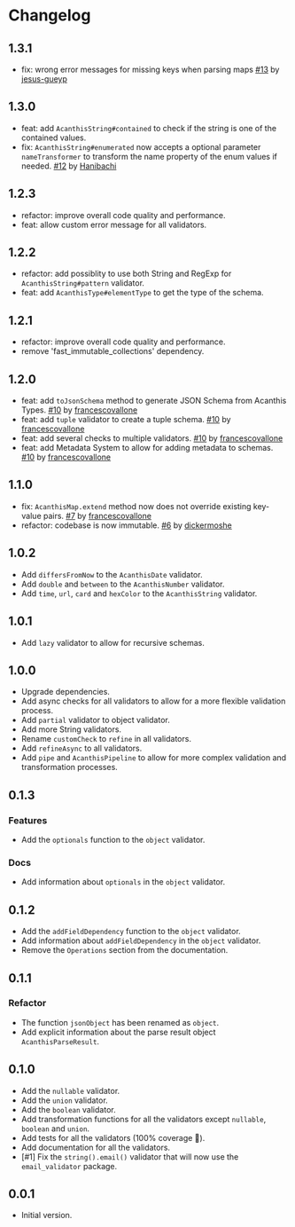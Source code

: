 # Changelog

## 1.3.1

- fix: wrong error messages for missing keys when parsing maps [#13](https://github.com/avesbox/acanthis/pull/13) by [jesus-gueyp](https://github.com/jesus-gueyp)

>

## 1.3.0

- feat: add `AcanthisString#contained` to check if the string is one of the contained values.
- fix: `AcanthisString#enumerated` now accepts a optional parameter `nameTransformer` to transform the name property of the enum values if needed. [#12](https://github.com/avesbox/acanthis/pull/12) by [Hanibachi](https://github.com/Hanibachi)

## 1.2.3

- refactor: improve overall code quality and performance.
- feat: allow custom error message for all validators.

## 1.2.2

- refactor: add possiblity to use both String and RegExp for `AcanthisString#pattern` validator.
- feat: add `AcanthisType#elementType` to get the type of the schema.

## 1.2.1

- refactor: improve overall code quality and performance.
- remove 'fast_immutable_collections' dependency.

## 1.2.0

- feat: add `toJsonSchema` method to generate JSON Schema from Acanthis Types. [#10](https://github.com/avesbox/acanthis/pull/10) by [francescovallone](https://github.com/francescovallone)
- feat: add `tuple` validator to create a tuple schema. [#10](https://github.com/avesbox/acanthis/pull/10) by [francescovallone](https://github.com/francescovallone)
- feat: add several checks to multiple validators. [#10](https://github.com/avesbox/acanthis/pull/10) by [francescovallone](https://github.com/francescovallone)
- feat: add Metadata System to allow for adding metadata to schemas. [#10](https://github.com/avesbox/acanthis/pull/10) by [francescovallone](https://github.com/francescovallone)

## 1.1.0

- fix: `AcanthisMap.extend` method now does not override existing key-value pairs. [#7](https://github.com/avesbox/acanthis/pull/7) by [francescovallone](https://github.com/francescovallone)
- refactor: codebase is now immutable. [#6](https://github.com/avesbox/acanthis/pull/6) by [dickermoshe](https://github.com/dickermoshe)

## 1.0.2

- Add `differsFromNow` to the `AcanthisDate` validator.
- Add `double` and `between` to the `AcanthisNumber` validator.
- Add `time`, `url`, `card` and `hexColor` to the `AcanthisString` validator.

## 1.0.1

- Add `lazy` validator to allow for recursive schemas.

## 1.0.0

- Upgrade dependencies.
- Add async checks for all validators to allow for a more flexible validation process.
- Add `partial` validator to object validator.
- Add more String validators.
- Rename `customCheck` to `refine` in all validators.
- Add `refineAsync` to all validators.
- Add `pipe` and  `AcanthisPipeline` to allow for more complex validation and transformation processes.

## 0.1.3

### Features

- Add the `optionals` function to the `object` validator.

### Docs

- Add information about `optionals` in the `object` validator.

## 0.1.2

- Add the `addFieldDependency` function to the `object` validator.
- Add information about `addFieldDependency` in the `object` validator.
- Remove the `Operations` section from the documentation.

## 0.1.1

### Refactor

- The function `jsonObject` has been renamed as `object`.
- Add explicit information about the parse result object `AcanthisParseResult`.

## 0.1.0

- Add the `nullable` validator.
- Add the `union` validator.
- Add the `boolean` validator.
- Add transformation functions for all the validators except `nullable`, `boolean` and `union`.
- Add tests for all the validators (100% coverage 🎉).
- Add documentation for all the validators.
- [#1] Fix the `string().email()` validator that will now use the `email_validator` package.

## 0.0.1

- Initial version.
